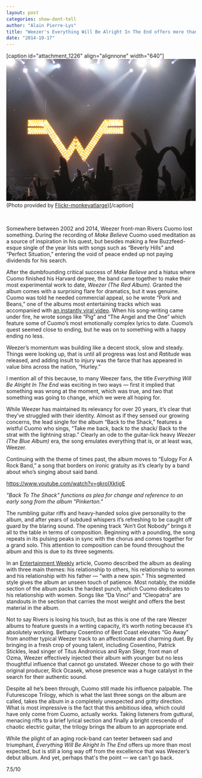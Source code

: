 ```yaml
---
layout: post
categories: show-dont-tell
author: "Alain Pierre-Lys"
title: "Weezer's Everything Will Be Alright In The End offers more than most expected"
date: "2014-10-17"
---
```


\[caption id="attachment\_1226" align="alignnone" width="640"\][![(Photo provided by Flickr-monkeyatlarge)](/img/weezer.jpg)](http://www.thehighscreen.com/wp-content/uploads/2014/10/weezer.jpg) (Photo provided by [Flickr-monkeyatlarge](http://http://www.flickr.com/photos/monkeyatlarge/55184381/in/photolist-5SQoR-7FRLP-c9uXew-5fGa2C-sWKPq-21f2WD-2c8ZR-8k1Ha2-5SQjn-66pLfg-7aK6Ky-61siF-8k1GSD-8k4Uy9-4fLDu-8k4TKb-8k1GDP-8k4Uhs-8k4TGu-8k4U4Q-63qU5-8k4UtG-8k1Gni-8k4U1C-8k1GGD-8k1GPR-8k1GrP-8k4UB5-8k4Tyf-drYpx6-drYyPQ-69XaFe-61siD-61siE-9Kdteo-drPBqE-drNFj4-5bs7t-9E2xUe-5t5WTk-886d7v-7TokgQ-drYpqx-5bs7L-25it8-22f2V-88aL2d-884A4B-887Lwq-5bsff))\[/caption\]

 

Somewhere between 2002 and 2014, Weezer front-man Rivers Cuomo lost something. During the recording of _Make Believe_ Cuomo used meditation as a source of inspiration in his quest, but besides making a few Buzzfeed-esque single of the year lists with songs such as “Beverly Hills” and “Perfect Situation,” entering the void of peace ended up not paying dividends for his search.

After the dumbfounding critical success of _Make Believe_ and a hiatus where Cuomo finished his Harvard degree, the band came together to make their most experimental work to date, _Weezer (The Red Album)._ Granted the album comes with a surprising flare for dramatics, but it was genuine. Cuomo was told he needed commercial appeal, so he wrote “Pork and Beans,” one of the albums most entertaining tracks which was accompanied with [an instantly viral video](http://www.youtube.com/watch?v=PQHPYelqr0E). When his song-writing came under fire, he wrote songs like “Pig” and “The Angel and the One” which feature some of Cuomo’s most emotionally complex lyrics to date. Cuomo’s quest seemed close to ending, but he was on to something with a happy ending no less.

Weezer’s momentum was building like a decent stock, slow and steady. Things were looking up, that is until all progress was lost and _Ratitude_ was released, and adding insult to injury was the farce that has appeared in value bins across the nation, “Hurley.”

I mention all of this because, to many Weezer fans, the title _Everything Will Be Alright In The End_ was exciting in two ways — first it implied that something was wrong at the moment, which was true, and two that something was going to change, which we were all hoping for.

While Weezer has maintained its relevancy for over 20 years, it’s clear that they’ve struggled with their identity. Almost as if they sensed our growing concerns, the lead single for the album “Back to the Shack,” features a wistful Cuomo who sings, “Take me back, back to the shack/ Back to the strat with the lightning strap.” Clearly an ode to the guitar-lick heavy _Weezer (The Blue Album)_ era, the song emulates everything that is, or at least was, Weezer.

Continuing with the theme of times past, the album moves to “Eulogy For A Rock Band,” a song that borders on ironic gratuity as it’s clearly by a band about who’s singing about said band.

https://www.youtube.com/watch?v=gkroIXktjgE

_"Back To The Shack" functions as plea for change and reference to an early song from the album "Pinkerton."_

The rumbling guitar riffs and heavy-handed solos give personality to the album, and after years of subdued whispers it’s refreshing to be caught off guard by the blaring sound. The opening track “Ain’t Got Nobody” brings it all to the table in terms of composition. Beginning with a pounding, the song repeats in its pulsing peaks in sync with the chorus and comes together for a grand solo. This attention to composition can be found throughout the album and this is due to its three segments.

In an [Entertainment Weekly](http://www.ew.com/ew/article/0,,20832719,00.html) article, Cuomo described the album as dealing with three main themes: his relationship to others, his relationship to women and his relationship with his father — "with a new spin." This segmented style gives the album an unseen touch of patience. Most notably, the middle section of the album packs the hardest punch, which Cuomo dedicates to his relationship with women. Songs like “Da Vinci” and “Cleopatra” are standouts in the section that carries the most weight and offers the best material in the album.

Not to say Rivers is losing his touch, but as this is one of the rare Weezer albums to feature guests in a writing capacity, it’s worth noting because it’s absolutely working. Bethany Cosentino of Best Coast elevates “Go Away” from another typical Weezer track to an affectionate and charming duet. By bringing in a fresh crop of young talent, including Cosentino, Patrick Stickles, lead singer of Titus Andronicus and Ryan Slegr, front man of Ozma, Weezer effectively injected their album with younger but no less thoughtful influence that cannot go unstated. Weezer chose to go with their original producer, Rick Ocasek, whose presence was a huge catalyst in the search for their authentic sound.

Despite all he’s been through, Cuomo still made his influence palpable. The Futurescope Trilogy, which is what the last three songs on the album are called, takes the album in a completely unexpected and gritty direction. What is most impressive is the fact that this ambitious idea, which could have only come from Cuomo, actually works. Taking listeners from guttural, menacing riffs to a brief lyrical section and finally a bright crescendo of chaotic electric guitar, the trilogy brings the album to an appropriate end.

While the plight of an aging rock-band can teeter between sad and triumphant, _Everything Will Be Alright In The End_ offers up more than most expected, but is still a long way off from the excellence that was Weezer’s debut album. And yet, perhaps that's the point — we can't go back.

7.5/10

 
